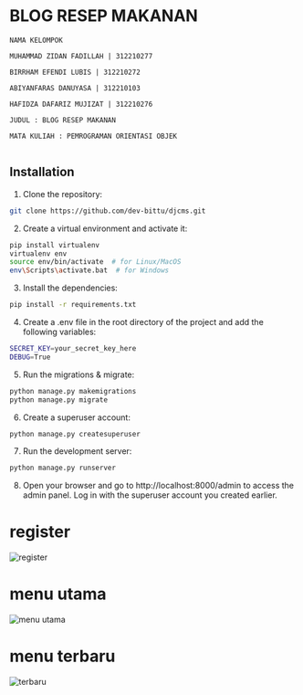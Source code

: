 # BLOG RESEP MAKANAN

```
NAMA KELOMPOK

MUHAMMAD ZIDAN FADILLAH | 312210277

BIRRHAM EFENDI LUBIS | 312210272

ABIYANFARAS DANUYASA | 312210103

HAFIDZA DAFARIZ MUJIZAT | 312210276

```

```
JUDUL : BLOG RESEP MAKANAN

MATA KULIAH : PEMROGRAMAN ORIENTASI OBJEK


```

## Installation
1. Clone the repository:
```bash
git clone https://github.com/dev-bittu/djcms.git
```
2. Create a virtual environment and activate it:
```bash
pip install virtualenv
virtualenv env
source env/bin/activate  # for Linux/MacOS
env\Scripts\activate.bat  # for Windows
```
3. Install the dependencies:
```bash
pip install -r requirements.txt
```

4. Create a .env file in the root directory of the project and add the following variables:
```bash
SECRET_KEY=your_secret_key_here
DEBUG=True
```
5. Run the migrations & migrate:
```bash
python manage.py makemigrations
python manage.py migrate
```

6. Create a superuser account:
```bash
python manage.py createsuperuser
```

7. Run the development server:
```bash
python manage.py runserver
```

8. Open your browser and go to http://localhost:8000/admin to access the admin panel. 
Log in with the superuser account you created earlier.






# register

![register](https://github.com/muhammadzidanfadilah/UAS_OOP_BLOG_RESEP_MAKANAN/assets/115553474/0bd2e610-9849-4c44-a40b-8f7fc5f83414)


# menu utama

![menu utama](https://github.com/muhammadzidanfadilah/UAS_OOP_BLOG_RESEP_MAKANAN/assets/115553474/f9d0c077-0e12-436f-bd15-a8383676c7fd)

# menu terbaru

![terbaru](https://github.com/muhammadzidanfadilah/UAS_OOP_BLOG_RESEP_MAKANAN/assets/115553474/11af172f-1780-4769-87d3-cdd8216d6a98)
